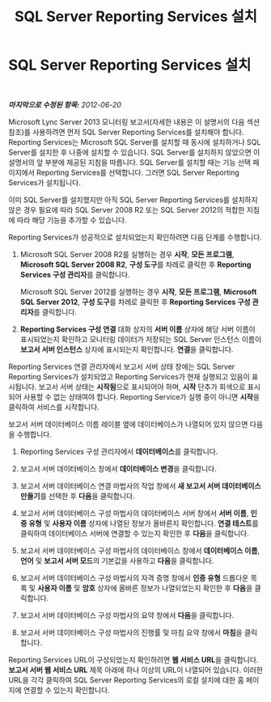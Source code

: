 ﻿---
title: SQL Server Reporting Services 설치
TOCTitle: SQL Server Reporting Services 설치
ms:assetid: 638a1d0c-1ac7-4735-83f2-4df3d03c7cf9
ms:mtpsurl: https://technet.microsoft.com/ko-kr/library/JJ204957(v=OCS.15)
ms:contentKeyID: 49303830
ms.date: 08/24/2015
mtps_version: v=OCS.15
ms.translationtype: HT
---

# SQL Server Reporting Services 설치

 

_**마지막으로 수정된 항목:** 2012-06-20_

Microsoft Lync Server 2013 모니터링 보고서(자세한 내용은 이 설명서의 다음 섹션 참조)를 사용하려면 먼저 SQL Server Reporting Services를 설치해야 합니다. Reporting Services는 Microsoft SQL Server를 설치할 때 동시에 설치하거나 SQL Server를 설치한 후 나중에 설치할 수 있습니다. SQL Server를 설치하지 않았으면 이 설명서의 앞 부분에 제공된 지침을 따릅니다. SQL Server를 설치할 때는 기능 선택 페이지에서 Reporting Services를 선택합니다. 그러면 SQL Server Reporting Services가 설치됩니다.

이미 SQL Server를 설치했지만 아직 SQL Server Reporting Services를 설치하지 않은 경우 필요에 따라 SQL Server 2008 R2 또는 SQL Server 2012의 적합한 지침에 따라 해당 기능을 추가할 수 있습니다.

Reporting Services가 성공적으로 설치되었는지 확인하려면 다음 단계를 수행합니다.

1.  Microsoft SQL Server 2008 R2를 실행하는 경우 **시작**, **모든 프로그램**, **Microsoft SQL Server 2008 R2**, **구성 도구**를 차례로 클릭한 후 **Reporting Services 구성 관리자**를 클릭합니다.
    
    Microsoft SQL Server 2012를 실행하는 경우 **시작**, **모든 프로그램**, **Microsoft SQL Server 2012**, **구성 도구**를 차례로 클릭한 후 **Reporting Services 구성 관리자**를 클릭합니다.

2.  **Reporting Services 구성 연결** 대화 상자의 **서버 이름** 상자에 해당 서버 이름이 표시되었는지 확인하고 모니터링 데이터가 저장되는 SQL Server 인스턴스 이름이 **보고서 서버 인스턴스** 상자에 표시되는지 확인합니다. **연결**을 클릭합니다.

Reporting Services 연결 관리자에서 보고서 서버 상태 창에는 SQL Server Reporting Services가 설치되었고 Reporting Services가 현재 실행되고 있음이 표시됩니다. 보고서 서버 상태는 **시작됨**으로 표시되어야 하며, **시작** 단추가 회색으로 표시되어 사용할 수 없는 상태여야 합니다. Reporting Service가 실행 중이 아니면 **시작**을 클릭하여 서비스를 시작합니다.

보고서 서버 데이터베이스 이름 레이블 옆에 데이터베이스가 나열되어 있지 않으면 다음을 수행합니다.

1.  Reporting Services 구성 관리자에서 **데이터베이스**를 클릭합니다.

2.  보고서 서버 데이터베이스 창에서 **데이터베이스 변경**을 클릭합니다.

3.  보고서 서버 데이터베이스 연결 마법사의 작업 창에서 **새 보고서 서버 데이터베이스 만들기**를 선택한 후 **다음**을 클릭합니다.

4.  보고서 서버 데이터베이스 구성 마법사의 데이터베이스 서버 창에서 **서버 이름**, **인증 유형** 및 **사용자 이름** 상자에 나열된 정보가 올바른지 확인합니다. **연결 테스트**를 클릭하여 데이터베이스 서버에 연결할 수 있는지 확인한 후 **다음**을 클릭합니다.

5.  보고서 서버 데이터베이스 구성 마법사의 데이터베이스 창에서 **데이터베이스 이름**, **언어** 및 **보고서 서버 모드**의 기본값을 사용하고 **다음**을 클릭합니다.

6.  보고서 서버 데이터베이스 구성 마법사의 자격 증명 창에서 **인증 유형** 드롭다운 목록 및 **사용자 이름** 및 **암호** 상자에 올바른 정보가 나열되었는지 확인한 후 **다음**을 클릭합니다.

7.  보고서 서버 데이터베이스 구성 마법사의 요약 창에서 **다음**을 클릭합니다.

8.  보고서 서버 데이터베이스 구성 마법사의 진행률 및 마침 요약 창에서 **마침**을 클릭합니다.

Reporting Services URL이 구성되었는지 확인하려면 **웹 서비스 URL**을 클릭합니다. **보고서 서버 웹 서비스 URL** 제목 아래에 하나 이상의 URL이 나열되어 있습니다. 이러한 URL을 각각 클릭하여 SQL Server Reporting Services의 로컬 설치에 대한 홈 페이지에 연결할 수 있는지 확인합니다.

